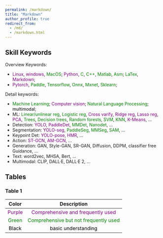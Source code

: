 ```yaml
---
permalink: /markdown/
title: "Markdown"
author_profile: true
redirect_from: 
  - /md/
  - /markdown.html
---
```


## Skill Keywords
Overview Keywords: 
* <span style="color: Purple;">Linux</span>, <span style="color: Purple;"> windows</span>, <span style="color: Green;"> 
 MacOS</span>; <span style="color: Purple;">Python</span>, <span style="color: Green;"> C</span>, <span style="color: Green;"> C++</span>, <span style="color: Green;"> Matlab</span>, <span style="color: Green;"> Asm</span>; <span style="color: Green;"> LaTex</span>, <span style="color: Purple;">Markdown</span>;
* <span style="color: Purple;">Pytorch</span>,<span style="color: Green;"> Paddle</span>, <span style="color: Green;"> Tensorflow</span>, <span style="color: Green;"> Onnx</span>, <span style="color: Green;"> Mxnet</span>, <span style="color: Green;"> Sklearn</span>;
  
Detail keywords:

* <span style="color: green;">Machine Learning</span>;<span style="color: Purple;"> Computer vision</span>; <span style="color: green;"> Natural Language Processing</span>; <span style="color: black;"> multimodal</span>;
* ML: <span style="color: green;">Linear/unlinear reg</span>, <span style="color: green;"> Logistic reg</span>, <span style="color: Purple;"> Cross varify</span>, <span style="color: Purple;"> Ridge reg</span>, <span style="color: Purple;"> Lasso reg</span>, <span style="color: Purple;"> PCA</span>, <span style="color: green;"> Trees</span>, <span style="color: green;"> Decision trees</span>, <span style="color: green;"> Random forests</span>, <span style="color: green;"> SVM</span>, <span style="color: green;"> KNN</span>, <span style="color: Purple;"> K-Means</span>, ...
* Detection: <span style="color: Purple;">YOLO</span>, <span style="color: Purple;"> PaddleDet</span>, <span style="color: green;"> MMDet</span>, <span style="color: green;"> Nanodet</span>, ...
* Segmentation: <span style="color: Purple;">YOLO-seg</span>, <span style="color: green;"> PaddleSeg</span>, <span style="color: green;"> MMSeg</span>, <span style="color: green;"> SAM</span>, ...
* Keypoint Det: <span style="color: Purple;">YOLO-pose</span>, <span style="color: Purple;"> HMR</span>, ...
* Action: <span style="color: Purple;"> ST-GCN</span>, <span style="color: Purple;"> AM-GCN</span>, ...
* Generation: GAN, Style-GAN, SR-GAN, Diffusion, DDPM, classifier free Guidance, ...
* Text: word2vec, MHSA, Bert, ...
* Multimodal: CLIP, DALL·E, DALL·E 2, ...

## Tables

### Table 1

|                   Color                    |                         Description                          |
| :----------------------------------------: | :----------------------------------------------------------: |
|  <span style="color: Purple;">Purple</span>  | <span style="color: Purple;">Comprehensive and  frequently used</span> |
|  <span style="color: green;">Green</span>  | <span style="color: green;">Comprehensive but not frequently used</span> |
| <span style="color: black;">Black</span> |   <span style="color: black;">basic understanding</span>    |

